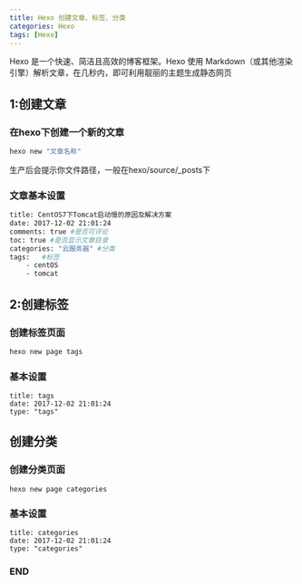 ```yaml
---
title: Hexo 创建文章、标签、分类
categories: Hexo
tags: [Hexo]
---
```

Hexo 是一个快速、简洁且高效的博客框架。Hexo 使用 Markdown（或其他渲染引擎）解析文章，在几秒内，即可利用靓丽的主题生成静态网页

## 1:创建文章

### 在hexo下创建一个新的文章
``` bash
hexo new "文章名称"
```

生产后会提示你文件路径，一般在hexo/source/_posts下

### 文章基本设置
``` bash
title: CentOS7下Tomcat启动慢的原因及解决方案
date: 2017-12-02 21:01:24
comments: true #是否可评论
toc: true #是否显示文章目录
categories: "云服务器" #分类
tags:   #标签
	- centOS
	- tomcat
```
## 2:创建标签

### 创建标签页面
``` bash
hexo new page tags
```
### 基本设置
```
title: tags
date: 2017-12-02 21:01:24
type: "tags"
```
## 创建分类

### 创建分类页面
```
hexo new page categories
```
### 基本设置
```
title: categories
date: 2017-12-02 21:01:24
type: "categories"
```

### END